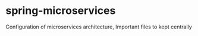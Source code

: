 # spring-microservices
Configuration of microservices architecture, Important files to kept centrally

